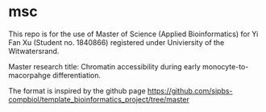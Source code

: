 # msc

This repo is for the use of Master of Science (Applied Bioinformatics) for Yi Fan Xu (Student no. 1840866) registered under Univiersity of the Witwatersrand. 

Master research title: Chromatin accessibility during early monocyte-to-macorpahge differentiation.


The format is inspired by the github page https://github.com/sipbs-compbiol/template_bioinformatics_project/tree/master